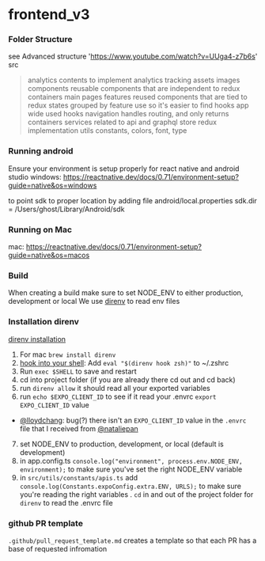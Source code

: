 # frontend_v3

### Folder Structure
see Advanced structure 'https://www.youtube.com/watch?v=UUga4-z7b6s'
src
>analytics
    contents to implement analytics tracking
> assets
    images
>components
    reusable components that are independent to redux
>containers
    main pages
>features
    reused components that are tied to redux states
    grouped by feature use so it's easier to find
>hooks
    app wide used hooks
>navigation
    handles routing, and only returns containers
>services
    related to api and graphql
>store 
    redux implementation
>utils
    constants, colors, font, type


### Running android
Ensure your environment is setup properly for react native and android studio
windows: https://reactnative.dev/docs/0.71/environment-setup?guide=native&os=windows 

to point sdk to proper location by adding file
android/local.properties
sdk.dir = /Users/ghost/Library/Android/sdk

### Running on Mac
mac: https://reactnative.dev/docs/0.71/environment-setup?guide=native&os=macos


### Build
When creating a build make sure to set NODE_ENV to either production, development or local
We use [direnv](https://direnv.net/docs/installation.html) to read env files

### Installation direnv
[direnv installation](https://direnv.net/docs/installation.html)

1. For mac `brew install direnv`
2. [hook into your shell](https://direnv.net/docs/hook.html): Add `eval "$(direnv hook zsh)"` to ~/.zshrc
3. Run `exec $SHELL` to save and restart 
4. cd into project folder (if you are already there cd out and cd back)
5. run `direnv allow` it should read all your exported variables
6. run `echo $EXPO_CLIENT_ID` to see if it read your .envrc `export EXPO_CLIENT_ID` value
* [@lloydchang](https://github.com/lloydchang/): bug(?) there isn't an `EXPO_CLIENT_ID` value in the `.envrc` file that I received from [@nataliepan](https://github.com/nataliepan/)
7.  set NODE_ENV to production, development, or local (default is development)
8.  in app.config.ts `console.log("environment", process.env.NODE_ENV, environment);` to make sure you've set the right NODE_ENV variable
9. in `src/utils/constants/apis.ts` add `console.log(Constants.expoConfig.extra.ENV, URLS);` to make sure you're reading the right variables
   . `cd` in and out of the project folder for `direnv` to read the .envrc file


### github PR template
`.github/pull_request_template.md` creates a template so that each PR has a base of requested infromation

